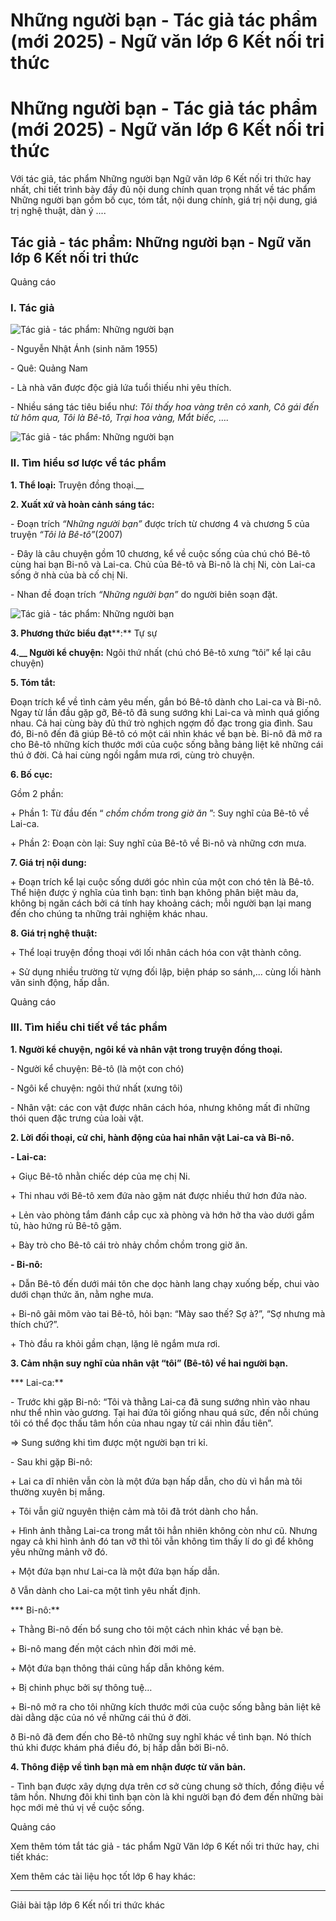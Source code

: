 # Những người bạn - Tác giả tác phẩm (mới 2025) - Ngữ văn lớp 6 Kết nối tri thức

# Những người bạn - Tác giả tác phẩm (mới 2025) - Ngữ văn lớp 6 Kết nối tri thức

Với tác giả, tác phẩm Những người bạn Ngữ văn lớp 6 Kết nối tri thức hay nhất, chi tiết trình bày đầy đủ nội dung chính quan trọng nhất về tác phẩm Những người bạn gồm bố cục, tóm tắt, nội dung chính, giá trị nội dung, giá trị nghệ thuật, dàn ý ....

## Tác giả - tác phẩm: Những người bạn - Ngữ văn lớp 6 Kết nối tri thức

Quảng cáo

### **I. Tác giả**

![Tác giả - tác phẩm: Những người bạn](https://vietjack.com/soan-van-lop-6-kn/images/tac-gia-tac-pham-nhung-nguoi-ban-1.png)

\- Nguyễn Nhật Ánh (sinh năm 1955) 

\- Quê: Quảng Nam

\- Là nhà văn được độc giả lứa tuổi thiếu nhi yêu thích.

\- Nhiều sáng tác tiêu biểu như: _Tôi thấy hoa vàng trên cỏ xanh, Cô gái đến từ hôm qua, Tôi là Bê-tô, Trại hoa vàng, Mắt biếc, …._

![Tác giả - tác phẩm: Những người bạn](https://vietjack.com/soan-van-lop-6-kn/images/tac-gia-tac-pham-nhung-nguoi-ban-2.png)

### **II. Tìm hiểu sơ lược về tác phẩm**

**1\. Thể loại:** Truyện đồng thoại.__

**2\. Xuất xứ và hoàn cảnh sáng tác:**

\- Đoạn trích _“Những người bạn”_ được trích từ chương 4 và chương 5 của truyện _“Tôi là Bê-tô”_(2007)

\- Đây là câu chuyện gồm 10 chương, kể về cuộc sống của chú chó Bê-tô cùng hai bạn Bi-nô và Lai-ca. Chủ của Bê-tô và Bi-nô là chị Ni, còn Lai-ca sống ở nhà của bà cố chị Ni.

\- Nhan đề đoạn trích _“Những người bạn”_ do người biên soạn đặt. 

![Tác giả - tác phẩm: Những người bạn](https://vietjack.com/soan-van-lop-6-kn/images/tac-gia-tac-pham-nhung-nguoi-ban-3.png)

**3\. Phương thức biểu đạt****:** Tự sự

**4.__ Người kể chuyện:** Ngôi thứ nhất (chú chó Bê-tô xưng “tôi” kể lại câu chuyện) 

**5\. Tóm tắt:**

Đoạn trích kể về tình cảm yêu mến, gắn bó Bê-tô dành cho Lai-ca và Bi-nô. Ngay từ lần đầu gặp gỡ, Bê-tô đã sung sướng khi Lai-ca và mình quá giống nhau. Cả hai cùng bày đủ thứ trò nghịch ngợm đồ đạc trong gia đình. Sau đó, Bi-nô đến đã giúp Bê-tô có một cái nhìn khác về bạn bè. Bi-nô đã mở ra cho Bê-tô những kích thước mới của cuộc sống bằng bảng liệt kê những cái thú ở đời. Cả hai cùng ngồi ngắm mưa rơi, cùng trò chuyện.

**6\. Bố cục:**

Gồm 2 phần: 

\+ Phần 1: Từ đầu đến “ _chồm chồm trong giờ ăn_ ”: Suy nghĩ của Bê-tô về Lai-ca.

\+ Phần 2: Đoạn còn lại: Suy nghĩ của Bê-tô về Bi-nô và những cơn mưa. 

**7\. Giá trị nội dung:**

\+ Đoạn trích kể lại cuộc sống dưới góc nhìn của một con chó tên là Bê-tô. Thể hiện được ý nghĩa của tình bạn: tình bạn không phân biệt màu da, không bị ngăn cách bởi cá tính hay khoảng cách; mỗi người bạn lại mang đến cho chúng ta những trải nghiệm khác nhau.

**8\. Giá trị nghệ thuật:**

\+ Thể loại truyện đồng thoại với lối nhân cách hóa con vật thành công. 

\+ Sử dụng nhiều trường từ vựng đối lập, biện pháp so sánh,... cùng lối hành văn sinh động, hấp dẫn.

Quảng cáo

### **III. Tìm hiểu chi tiết về tác phẩm**

**1\. Người kể chuyện, ngôi kể và nhân vật trong truyện đồng thoại.**

\- Người kể chuyện: Bê-tô (là một con chó)

\- Ngôi kể chuyện: ngôi thứ nhất (xưng tôi)

\- Nhân vật: các con vật được nhân cách hóa, nhưng không mất đi những thói quen đặc trưng của loài vật.

**2\. Lời đối thoại, cử chỉ, hành động của hai nhân vật Lai-ca và Bi-nô.**

**\- Lai-ca:**

\+ Giục Bê-tô nhằn chiếc dép của mẹ chị Ni.

\+ Thi nhau với Bê-tô xem đứa nào gặm nát được nhiều thứ hơn đứa nào.

\+ Lẻn vào phòng tắm đánh cắp cục xà phòng và hớn hở tha vào dưới gầm tủ, hào hứng rủ Bê-tô gặm.

\+ Bày trò cho Bê-tô cái trò nhảy chồm chồm trong giờ ăn.

**\- Bi-nô:**

\+ Dẫn Bê-tô đến dưới mái tôn che dọc hành lang chạy xuống bếp, chui vào dưới chạn thức ăn, nằm nghe mưa.

\+ Bi-nô gãi mõm vào tai Bê-tô, hỏi bạn: “Mày sao thế? Sợ à?”, “Sợ nhưng mà thích chứ?”.

\+ Thò đầu ra khỏi gầm chạn, lặng lẽ ngắm mưa rơi.

**3\. Cảm nhận suy nghĩ của nhân vật “tôi” (Bê-tô) về hai người bạn.**

*** Lai-ca:**

\- Trước khi gặp Bi-nô: “Tôi và thằng Lai-ca đã sung sướng nhìn vào nhau như thể nhìn vào gương. Tại hai đứa tôi giống nhau quá sức, đến nỗi chúng tôi có thể đọc thấu tâm hồn của nhau ngay từ cái nhìn đầu tiên”.

=> Sung sướng khi tìm được một người bạn tri kỉ.

\- Sau khi gặp Bi-nô: 

\+ Lai ca dĩ nhiên vẫn còn là một đứa bạn hấp dẫn, cho dù vì hắn mà tôi thường xuyên bị mắng.

\+ Tôi vẫn giữ nguyên thiện cảm mà tôi đã trót dành cho hắn.

\+ Hình ảnh thằng Lai-ca trong mắt tôi hẳn nhiên không còn như cũ. Nhưng ngay cả khi hình ảnh đó tan vỡ thì tôi vẫn không tìm thấy lí do gì để không yêu những mảnh vỡ đó.

\+ Một đứa bạn như Lai-ca là một đứa bạn hấp dẫn.

ð Vẫn dành cho Lai-ca một tình yêu nhất định.

*** Bi-nô:**

\+ Thằng Bi-nô đến bổ sung cho tôi một cách nhìn khác về bạn bè.

\+ Bi-nô mang đến một cách nhìn đời mới mẻ.

\+ Một đứa bạn thông thái cũng hấp dẫn không kém.

\+ Bị chinh phục bởi sự thông tuệ…

\+ Bi-nô mở ra cho tôi những kích thước mới của cuộc sống bằng bản liệt kê dài dằng dặc của nó về những cái thú ở đời.

ð Bi-nô đã đem đến cho Bê-tô những suy nghĩ khác về tình bạn. Nó thích thú khi được khám phá điều đó, bị hấp dẫn bởi Bi-nô.

**4\. Thông điệp về tình bạn mà em nhận được từ văn bản.**

_-_ Tình bạn được xây dựng dựa trên cơ sở cùng chung sở thích, đồng điệu về tâm hồn. Nhưng đôi khi tình bạn còn là khi người bạn đó đem đến những bài học mới mẻ thú vị về cuộc sống.

Quảng cáo

Xem thêm tóm tắt tác giả - tác phẩm Ngữ Văn lớp 6 Kết nối tri thức hay, chi tiết khác:

Xem thêm các tài liệu học tốt lớp 6 hay khác:

* * *

Giải bài tập lớp 6 Kết nối tri thức khác
